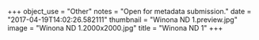 +++
object_use = "Other"
notes = "Open for metadata submission."
date = "2017-04-19T14:02:26.582111"
thumbnail = "Winona ND 1.preview.jpg"
image = "Winona ND 1.2000x2000.jpg"
title = "Winona ND 1"
+++
